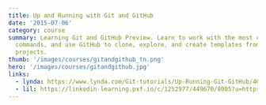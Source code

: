```yaml
---
title: Up and Running with Git and GitHub
date: '2015-07-06'
category: course
summary: Learning Git and GitHub Preview. Learn to work with the most common Git
  commands, and use GitHub to clone, explore, and create templates from existing
  projects.
thumb: '/images/courses/gitandgithub_tn.png'
hero: '/images/courses/gitandgithub.jpg'
links:
  - lynda: https://www.lynda.com/Git-tutorials/Up-Running-Git-GitHub/409275-2.html
  - lil: https://linkedin-learning.pxf.io/c/1252977/449670/8005?u=https%3A%2F%2Fwww.linkedin.com%2Flearning%2Flearning-git-and-github
---
```

